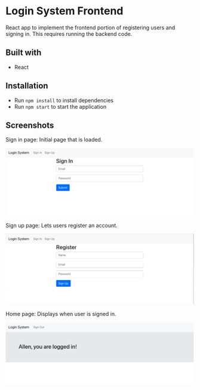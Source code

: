 # Login System Frontend

React app to implement the frontend portion of registering users and signing in. This requires running the backend code.

## Built with

- React

## Installation

- Run `npm install` to install dependencies
- Run `npm start` to start the application

## Screenshots

Sign in page: Initial page that is loaded.

![alt text](https://github.com/allensarmiento/login-system-frontend/blob/main/screenshots/signin.png?raw=true)

Sign up page: Lets users register an account.

![alt text](https://github.com/allensarmiento/login-system-frontend/blob/main/screenshots/signup.png?raw=true)

Home page: Displays when user is signed in.

![alt text](https://github.com/allensarmiento/login-system-frontend/blob/main/screenshots/loggedin.png?raw=true)

